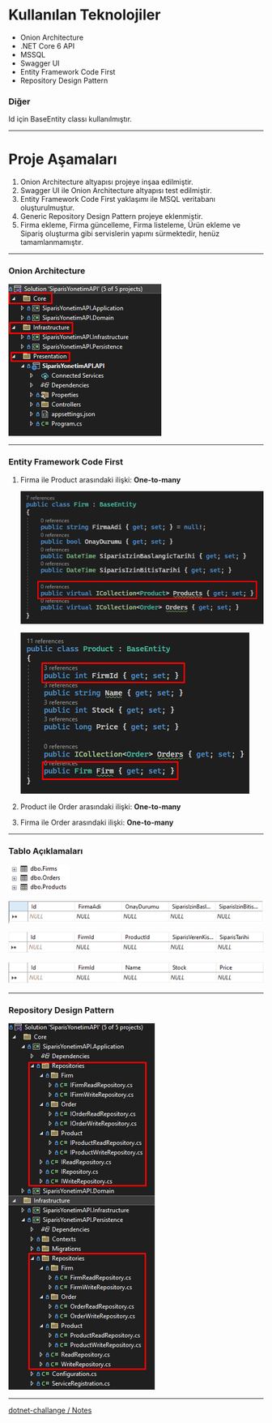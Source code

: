 # Kullanılan Teknolojiler

- Onion Architecture
- .NET Core 6 API
- MSSQL
- Swagger UI
- Entity Framework Code First
- Repository Design Pattern

### Diğer

Id için BaseEntity classı kullanılmıştır.

---

# Proje Aşamaları

1. Onion Architecture altyapısı projeye inşaa edilmiştir.
2. Swagger UI ile Onion Architecture altyapısı test edilmiştir.
3. Entity Framework Code First yaklaşımı ile MSQL veritabanı oluşturulmuştur.
4. Generic Repository Design Pattern projeye eklenmiştir.
5. Firma ekleme, Firma güncelleme, Firma listeleme, Ürün ekleme ve Sipariş oluşturma gibi servislerin yapımı sürmektedir, henüz tamamlanmamıştır.

---

### Onion Architecture

![Untitled](img/Untitled.png)

---

### Entity Framework Code First

1. Firma ile Product arasındaki ilişki: **One-to-many**
    
    ![Untitled](img/Untitled%201.png)
    
    ![Untitled](img/Untitled%202.png)
    
2. Product ile Order arasındaki ilişki: **One-to-many**
3. Firma ile Order arasındaki ilişki: **One-to-many**

---

### Tablo Açıklamaları

![Untitled](img/Untitled%203.png)

![Untitled](img/Untitled%204.png)

![Untitled](img/Untitled%205.png)

![Untitled](img/Untitled%206.png)

---

### Repository Design Pattern

![Untitled](img/Untitled%207.png)

---

[dotnet-challange / Notes](https://www.notion.so/dotnet-challange-Notes-cf15e00dfc634a5ba15d27a944614a9f)